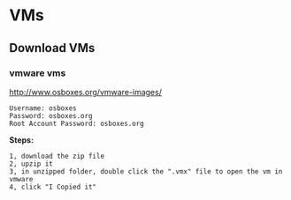 # VMs

## Download VMs

### vmware vms

http://www.osboxes.org/vmware-images/

```
Username: osboxes
Password: osboxes.org
Root Account Password: osboxes.org
```

**Steps:**

```
1, download the zip file
2, upzip it
3, in unzipped folder, double click the ".vmx" file to open the vm in vmware
4, click "I Copied it"
```
